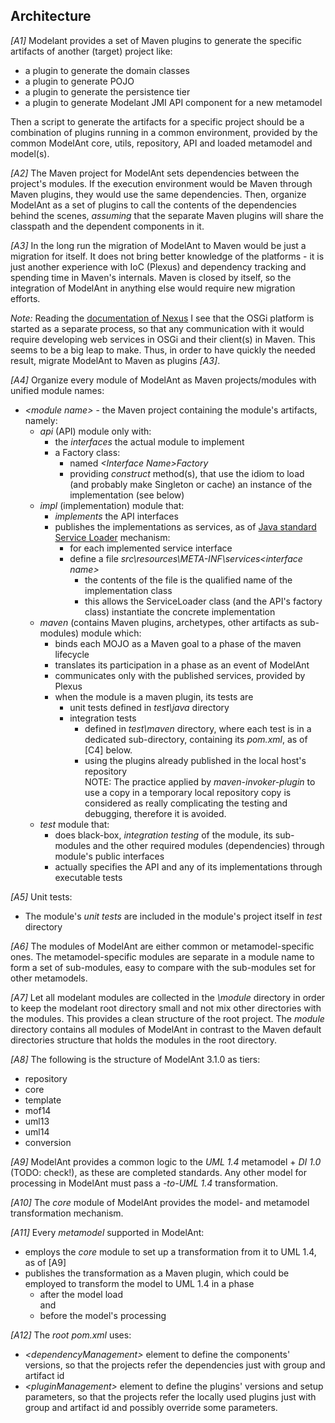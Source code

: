 Architecture
------------

*\[A1\]* Modelant provides a set of Maven plugins to generate the specific artifacts of another (target) project like:

  * a plugin to generate the domain classes
  * a plugin to generate POJO
  * a plugin to generate the persistence tier
  * a plugin to generate Modelant JMI API component for a new metamodel

Then a script to generate the artifacts for a specific project should be a combination of plugins running in a common environment, provided by the common ModelAnt core, utils, repository, API and loaded metamodel and model(s).

*\[A2\]* The Maven project for ModelAnt sets dependencies between the project's modules. If the execution environment would be Maven through Maven plugins, they would use the same dependencies. Then, organize ModelAnt as a set of plugins to call the contents of the dependencies behind the scenes, *assuming* that the separate Maven plugins will share the classpath and the dependent components in it.

*\[A3\]* In the long run the migration of ModelAnt to Maven would be just a migration for itself. It does not bring better knowledge of the platforms - it is just another experience with IoC (Plexus) and dependency tracking and spending time in Maven's internals. Maven is closed by itself, so the integration of ModelAnt in anything else would require new migration efforts. 

*Note:*
    Reading the [documentation of Nexus](https://books.sonatype.com/mcookbook/reference/index.html) I see that the OSGi platform is started as a separate process, so that any communication with it would require developing web services in OSGi and their client(s) in Maven. This seems to be a big leap to make. Thus, in order to have quickly the needed result, migrate ModelAnt to Maven as plugins *\[A3\]*.

*\[A4\]* Organize every module of ModelAnt as Maven projects/modules with unified module names:

  * *&lt;module name&gt;* - the Maven project containing the module's artifacts, namely:
    * *api* (API) module only with:
      * the *interfaces* the actual module to implement
      * a Factory class:
        * named *&lt;Interface Name&gt;Factory*
        * providing *construct* method(s), that use the idiom to load (and probably make Singleton or cache) an instance of the implementation (see below)
    * *impl* (implementation) module that:
      * *implements* the API interfaces
      * publishes the implementations as services, as of [Java standard Service Loader](https://docs.oracle.com/javase/6/docs/api/java/util/ServiceLoader.html) mechanism:
          * for each implemented service interface 
          * define a file *src\resources\META-INF\services\<interface name>*
            * the contents of the file is the qualified name of the implementation class
            * this allows the ServiceLoader class (and the API's factory class) instantiate the concrete implementation
    * *maven* (contains Maven plugins, archetypes, other artifacts as sub-modules) module which:
      * binds each MOJO as a Maven goal to a phase of the maven lifecycle 
      * translates its participation in a phase as an event of ModelAnt
      * communicates only with the published services, provided by Plexus
      * when the module is a maven plugin, its tests are
        * unit tests defined in *test\java* directory
        * integration tests
          * defined in *test\maven* directory, where each test is in a dedicated *<test name>* sub-directory, containing its *pom.xml*, as of \[C4\] below.
          * using the plugins already published in the local host's repository<br/>NOTE: The practice applied by *maven-invoker-plugin* to use a copy in a temporary local repository copy is considered as really complicating the testing and debugging, therefore it is avoided.
    * *test* module that:
      * does black-box, *integration testing* of the module, its sub-modules and the other required modules (dependencies) through module's public interfaces
      * actually specifies the API and any of its implementations through executable tests

*\[A5\]* Unit tests: 

  * The module's *unit tests* are included in the module's project itself in *test* directory

*\[A6\]* The modules of ModelAnt are either common or metamodel-specific ones. The metamodel-specific modules are separate in a *<metamodel>* module name to form a set of sub-modules, easy to compare with the sub-modules set for other metamodels.

*\[A7\]* Let all modelant modules are collected in the *\module* directory in order to keep the modelant root directory small and not mix other directories with the modules. This provides a clean structure of the root project. The *module* directory contains all modules of ModelAnt in contrast to the Maven default directories structure that holds the modules in the root directory.

*\[A8\]* The following is the structure of ModelAnt 3.1.0 as tiers:

  * repository
  * core
  * template
  * mof14
  * uml13 
  * uml14
  * conversion

*\[A9\]* ModelAnt provides a common logic to the *UML 1.4* metamodel + *DI 1.0* (TODO: check!), as these are completed standards. Any other model for processing in ModelAnt must pass a *<metamodel>-to-UML 1.4* transformation.

*\[A10\]* The *core* module of ModelAnt provides the model- and metamodel transformation mechanism. 

*\[A11\]* Every *metamodel* supported in ModelAnt:

  * employs the *core* module to set up a transformation from it to UML 1.4, as of \[A9\]
  * publishes the transformation as a Maven plugin, which could be employed to transform the model to UML 1.4 in a phase 
    * after the model load<br/>and
    * before the model's processing

*\[A12\]* The *root pom.xml* uses:

  * *&lt;dependencyManagement&gt;* element to define the components' versions, so that the projects refer the dependencies just with group and artifact id
  * *&lt;pluginManagement&gt;* element to define the plugins' versions and setup parameters, so that the projects refer the locally used plugins just with group and artifact id and possibly override some parameters.
